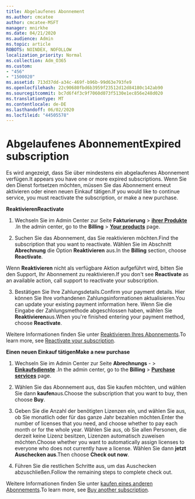 ```yaml
---
title: Abgelaufenes Abonnement
ms.author: cmcatee
author: cmcatee-MSFT
manager: mnirkhe
ms.date: 04/21/2020
ms.audience: Admin
ms.topic: article
ROBOTS: NOINDEX, NOFOLLOW
localization_priority: Normal
ms.collection: Adm_O365
ms.custom:
- "456"
- "1500020"
ms.assetid: 713d37dd-a34c-469f-b96b-99d63e793fe9
ms.openlocfilehash: 22c90680fbd6b3959f23512d12d84180c142ab90
ms.sourcegitcommit: bc7d6f4f3c9f7060d073f5130e1ec856e248d020
ms.translationtype: MT
ms.contentlocale: de-DE
ms.lasthandoff: 06/02/2020
ms.locfileid: "44505578"
---
```

# <a name="expired-subscription"></a><span data-ttu-id="20f52-102">Abgelaufenes Abonnement</span><span class="sxs-lookup"><span data-stu-id="20f52-102">Expired subscription</span></span>

<span data-ttu-id="20f52-103">Es wird angezeigt, dass Sie über mindestens ein abgelaufenes Abonnement verfügen.</span><span class="sxs-lookup"><span data-stu-id="20f52-103">It appears you have one or more expired subscriptions.</span></span> <span data-ttu-id="20f52-104">Wenn Sie den Dienst fortsetzen möchten, müssen Sie das Abonnement erneut aktivieren oder einen neuen Einkauf tätigen.</span><span class="sxs-lookup"><span data-stu-id="20f52-104">If you would like to continue service, you must reactivate the subscription, or make a new purchase.</span></span>
  
<span data-ttu-id="20f52-105">**Reaktivieren**</span><span class="sxs-lookup"><span data-stu-id="20f52-105">**Reactivate**</span></span>
  
1. <span data-ttu-id="20f52-106">Wechseln Sie im Admin Center zur Seite **Fakturierung** \> **[ihrer Produkte](https://go.microsoft.com/fwlink/p/?linkid=842054)** .</span><span class="sxs-lookup"><span data-stu-id="20f52-106">In the admin center, go to the **Billing** \> **[Your products](https://go.microsoft.com/fwlink/p/?linkid=842054)** page.</span></span>

2. <span data-ttu-id="20f52-107">Suchen Sie das Abonnement, das Sie reaktivieren möchten.</span><span class="sxs-lookup"><span data-stu-id="20f52-107">Find the subscription that you want to reactivate.</span></span> <span data-ttu-id="20f52-108">Wählen Sie im Abschnitt **Abrechnung** die Option **Reaktivieren** aus.</span><span class="sxs-lookup"><span data-stu-id="20f52-108">In the **Billing** section, choose **Reactivate**.</span></span>

<span data-ttu-id="20f52-109">Wenn **Reaktivieren** nicht als verfügbare Aktion aufgeführt wird, bitten Sie den Support, Ihr Abonnement zu reaktivieren.</span><span class="sxs-lookup"><span data-stu-id="20f52-109">If you don't see **Reactivate** as an available action, call support to reactivate your subscription.</span></span>

3. <span data-ttu-id="20f52-110">Bestätigen Sie Ihre Zahlungsdetails.</span><span class="sxs-lookup"><span data-stu-id="20f52-110">Confirm your payment details.</span></span> <span data-ttu-id="20f52-111">Hier können Sie Ihre vorhandenen Zahlungsinformationen aktualisieren.</span><span class="sxs-lookup"><span data-stu-id="20f52-111">You can update your existing payment information here.</span></span> <span data-ttu-id="20f52-112">Wenn Sie die Eingabe der Zahlungsmethode abgeschlossen haben, wählen Sie **Reaktivieren**aus.</span><span class="sxs-lookup"><span data-stu-id="20f52-112">When you're finished entering your payment method, choose **Reactivate**.</span></span>

<span data-ttu-id="20f52-113">Weitere Informationen finden Sie unter [Reaktivieren Ihres Abonnements](https://docs.microsoft.com/microsoft-365/commerce/subscriptions/reactivate-your-subscription).</span><span class="sxs-lookup"><span data-stu-id="20f52-113">To learn more, see [Reactivate your subscription](https://docs.microsoft.com/microsoft-365/commerce/subscriptions/reactivate-your-subscription).</span></span>

<span data-ttu-id="20f52-114">**Einen neuen Einkauf tätigen**</span><span class="sxs-lookup"><span data-stu-id="20f52-114">**Make a new purchase**</span></span>
  
1. <span data-ttu-id="20f52-115">Wechseln Sie im Admin Center zur Seite **Abrechnungs** - \> **[Einkaufsdienste](https://go.microsoft.com/fwlink/p/?linkid=868433)** .</span><span class="sxs-lookup"><span data-stu-id="20f52-115">In the admin center, go to the **Billing** \> **[Purchase services](https://go.microsoft.com/fwlink/p/?linkid=868433)** page.</span></span>

2. <span data-ttu-id="20f52-116">Wählen Sie das Abonnement aus, das Sie kaufen möchten, und wählen Sie dann **kaufen**aus.</span><span class="sxs-lookup"><span data-stu-id="20f52-116">Choose the subscription that you want to buy, then choose **Buy**.</span></span>

3. <span data-ttu-id="20f52-117">Geben Sie die Anzahl der benötigten Lizenzen ein, und wählen Sie aus, ob Sie monatlich oder für das ganze Jahr bezahlen möchten.</span><span class="sxs-lookup"><span data-stu-id="20f52-117">Enter the number of licenses that you need, and choose whether to pay each month or for the whole year.</span></span> <span data-ttu-id="20f52-118">Wählen Sie aus, ob Sie allen Personen, die derzeit keine Lizenz besitzen, Lizenzen automatisch zuweisen möchten.</span><span class="sxs-lookup"><span data-stu-id="20f52-118">Choose whether you want to automatically assign licenses to everyone who does not currently have a license.</span></span> <span data-ttu-id="20f52-119">Wählen Sie dann **jetzt Auschecken aus**.</span><span class="sxs-lookup"><span data-stu-id="20f52-119">Then choose **Check out now**.</span></span>

4. <span data-ttu-id="20f52-120">Führen Sie die restlichen Schritte aus, um das Auschecken abzuschließen.</span><span class="sxs-lookup"><span data-stu-id="20f52-120">Follow the remaining steps to complete check out.</span></span>

<span data-ttu-id="20f52-121">Weitere Informationen finden Sie unter [kaufen eines anderen Abonnements](https://docs.microsoft.com/microsoft-365/commerce/buy-another-subscription).</span><span class="sxs-lookup"><span data-stu-id="20f52-121">To learn more, see [Buy another subscription](https://docs.microsoft.com/microsoft-365/commerce/buy-another-subscription).</span></span>